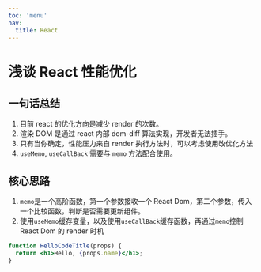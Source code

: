 ```yaml
---
toc: 'menu'
nav:
  title: React
---
```


# 浅谈 React 性能优化

## 一句话总结

1. 目前 react 的优化方向是减少 render 的次数。
2. 渲染 DOM 是通过 react 内部 dom-diff 算法实现，开发者无法插手。
3. 只有当你确定，性能压力来自 render 执行方法时，可以考虑使用改优化方法
4. `useMemo`, `useCallBack` 需要与 `memo` 方法配合使用。

## 核心思路

1. `memo`是一个高阶函数，第一个参数接收一个 React Dom，第二个参数，传入一个比较函数，判断是否需要更新组件。
2. 使用`useMemo`缓存变量，以及使用`useCallBack`缓存函数，再通过`memo`控制 React Dom 的 render 时机

```jsx live
function HelloCodeTitle(props) {
  return <h1>Hello, {props.name}</h1>;
}
```